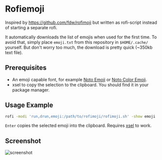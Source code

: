 # Rofiemoji

Inspired by https://github.com/fdw/rofimoji but written as rofi-script instead of starting a separate rofi.

It automatically downloads the list of emojis when used for the first time. To avoid that, simply place `emoji.txt` from this repository in `$HOME/.cache/` yourself. But don't worry too much, the download is pretty quick (~350kb text file).

## Prerequisites

 * An emoji capable font, for example [Noto Emoji](https://www.google.com/get/noto/#emoji-zsye) or [Noto Color Emoji](https://www.google.com/get/noto/#emoji-zsye-color).
 * xsel to copy the selection to the clipboard. You should find it in your package manager.

## Usage Example
```sh
rofi -modi 'run,drun,emoji:/path/to/rofimoji/rofimoji.sh' -show emoji
```

`Enter` copies the selected emoji into the clipboard. Requires [xsel](https://linux.die.net/man/1/xsel) to work.

## Screenshot

![screenshot](https://raw.githubusercontent.com/nkoehring/rofiemoji/master/rofiemoji.jpg)


